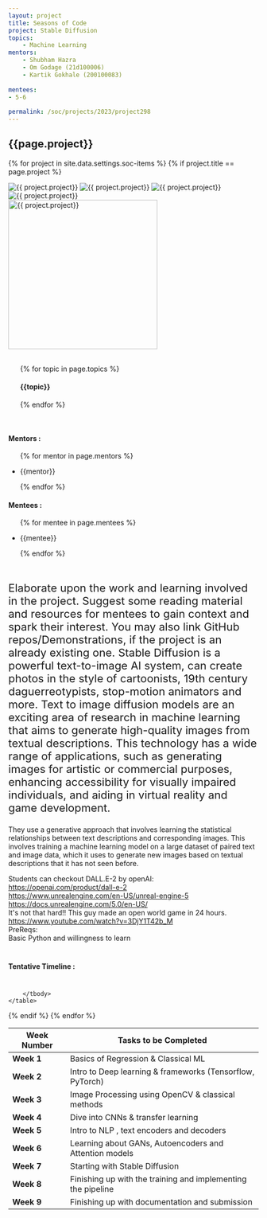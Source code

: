 ```yaml
---
layout: project
title: Seasons of Code
project: Stable Diffusion
topics:
    - Machine Learning
mentors:
    - Shubham Hazra
    - Om Godage (21d100006)
    - Kartik Gokhale (200100083)
    
mentees:
- 5-6
    
permalink: /soc/projects/2023/project298
---
```


<h2 class="display1 m-3 p-3 text-center project-title">{{page.project}}</h2>

{% for project in site.data.settings.soc-items %}
{% if project.title == page.project %}
<div class ="img-soc d-block"> 
    <img src="{{ site.baseurl }}/{{ project.image }}" alt="{{ project.project}}" class="image-1">
    <img src="{{ site.baseurl }}/{{ project.image }}" alt="{{ project.project}}" class="image-2">
    <img src="{{ site.baseurl }}/{{ project.image }}" alt="{{ project.project}}" class="image-3">
    <img src="{{ site.baseurl }}/{{ project.image }}" alt="{{ project.project}}" class="image-4">
</div>
<div class = "mobile-img-soc">
  <img src="{{ site.baseurl }}/{{ project.image }}"  width = "300" height="300" alt="{{ project.project}}" class="border rounded">
  </div>
<div>
    <br>
    <ul>
        {% for topic in page.topics %}
        <li style = "display: inline"><h4 class="text-primary text-center">{{topic}}</h4></li>
        {% endfor %}
    </ul>
    <br>
    <h4 class="display3  ">Mentors :</h4> 
    <ul>
        {% for mentor in page.mentors %}
        <li><p class="lead">{{mentor}}</p></li>
        {% endfor %}
    </ul>
    <h4 class="display3  ">Mentees :</h4> 
    <ul>
        {% for mentee in page.mentees %}
        <li><p class="lead">{{mentee}}</p></li>
        {% endfor %}
    </ul>
</div>
<div>
    <p class="display3 project-desc" style = "font-size:22px;" >
        <br>
        Elaborate upon the work and learning involved in the project. Suggest some reading material and resources for mentees to gain context and spark their interest. You may also link GitHub repos/Demonstrations, if the project is an already existing one.
Stable Diffusion is a powerful text-to-image AI system, can create photos in the style of cartoonists, 19th century daguerreotypists, stop-motion animators and more. Text to image diffusion models are an exciting area of research in machine learning that aims to generate high-quality images from textual descriptions. This technology has a wide range of applications, such as generating images for artistic or commercial purposes, enhancing accessibility for visually impaired individuals, and aiding in virtual reality and game development.

They use a generative approach that involves learning the statistical relationships between text descriptions and corresponding images. This involves training a machine learning model on a large dataset of paired text and image data, which it uses to generate new images based on textual descriptions that it has not seen before.

Students can checkout DALL.E-2 by openAI: https://openai.com/product/dall-e-2
<br>
https://www.unrealengine.com/en-US/unreal-engine-5
https://docs.unrealengine.com/5.0/en-US/
<br>
It's not that hard!! This guy made an open world game in 24 hours.
https://www.youtube.com/watch?v=3DjY1T42b_M
<br>
PreReqs:
<br>
Basic Python and willingness to learn
</p>
<div class ="d-flex">
<div>
    <h4 class="display3" style="margin:40px 0px 40px 0px;">Tentative Timeline :</h4>
    <table class = "table table-striped">
  <thead>
    <tr>
      <th>Week Number</th>
      <th>Tasks to be Completed</th>
    </tr>
  </thead>
  <tbody>
    <tr>
      <td><strong>Week 1</strong></td>
      <td>Basics of Regression & Classical ML
</td>
    </tr>
    <tr>
      <td><strong>Week 2 </strong></td>
      <td>Intro to Deep learning & frameworks (Tensorflow, PyTorch)
</td>
    </tr>
    <tr>
      <td><strong>Week 3 </strong></td>
      <td>Image Processing using OpenCV & classical methods </td>
    </tr>
    <tr>
      <td><strong>Week 4 </strong></td>
      <td>Dive into CNNs & transfer learning </td>
    </tr>
    <tr>
      <td><strong>Week 5</strong></td>
      <td>Intro to NLP , text encoders and decoders </td>
    </tr>
    <tr>
      <td><strong>Week 6</strong></td>
      <td>Learning about GANs, Autoencoders and Attention models</td>
    </tr>
    <tr>
      <td><strong>Week 7</strong></td>
      <td>Starting with Stable Diffusion </td>
    </tr>
    <tr>
      <td><strong>Week 8</strong></td>
      <td>Finishing up with the training and implementing the pipeline </td>
    </tr>
    <tr>
      <td><strong>Week 9 </strong></td>
      <td>Finishing up with documentation and submission</td>
    </tr>

        </tbody>
    </table>
</div>
</div>
{% endif %}
{% endfor %}
